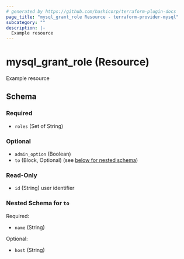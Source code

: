 ```yaml
---
# generated by https://github.com/hashicorp/terraform-plugin-docs
page_title: "mysql_grant_role Resource - terraform-provider-mysql"
subcategory: ""
description: |-
  Example resource
---
```


# mysql_grant_role (Resource)

Example resource



<!-- schema generated by tfplugindocs -->
## Schema

### Required

- `roles` (Set of String)

### Optional

- `admin_option` (Boolean)
- `to` (Block, Optional) (see [below for nested schema](#nestedblock--to))

### Read-Only

- `id` (String) user identifier

<a id="nestedblock--to"></a>
### Nested Schema for `to`

Required:

- `name` (String)

Optional:

- `host` (String)


